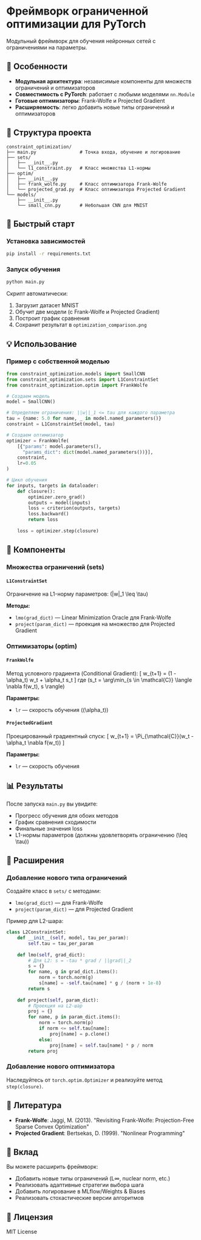 # Фреймворк ограниченной оптимизации для PyTorch

Модульный фреймворк для обучения нейронных сетей с ограничениями на параметры.

## 🎯 Особенности

- **Модульная архитектура**: независимые компоненты для множеств ограничений и оптимизаторов
- **Совместимость с PyTorch**: работает с любыми моделями `nn.Module`
- **Готовые оптимизаторы**: Frank-Wolfe и Projected Gradient
- **Расширяемость**: легко добавить новые типы ограничений и оптимизаторов

## 📁 Структура проекта

```
constraint_optimization/
├── main.py                # Точка входа, обучение и логирование
├── sets/
│   ├── __init__.py
│   └── l1_constraint.py   # Класс множества L1-нормы
├── optim/
│   ├── __init__.py
│   ├── frank_wolfe.py     # Класс оптимизатора Frank-Wolfe
│   └── projected_grad.py  # Класс оптимизатора Projected Gradient
└── models/
    ├── __init__.py
    └── small_cnn.py       # Небольшая CNN для MNIST
```

## 🚀 Быстрый старт

### Установка зависимостей

```bash
pip install -r requirements.txt
```

### Запуск обучения

```bash
python main.py
```

Скрипт автоматически:
1. Загрузит датасет MNIST
2. Обучит две модели (с Frank-Wolfe и Projected Gradient)
3. Построит график сравнения
4. Сохранит результат в `optimization_comparison.png`

## 💡 Использование

### Пример с собственной моделью

```python
from constraint_optimization.models import SmallCNN
from constraint_optimization.sets import L1ConstraintSet
from constraint_optimization.optim import FrankWolfe

# Создаем модель
model = SmallCNN()

# Определяем ограничения: ||w||_1 <= tau для каждого параметра
tau = {name: 5.0 for name, _ in model.named_parameters()}
constraint = L1ConstraintSet(model, tau)

# Создаем оптимизатор
optimizer = FrankWolfe(
    [{"params": model.parameters(), 
      "params_dict": dict(model.named_parameters())}], 
    constraint, 
    lr=0.05
)

# Цикл обучения
for inputs, targets in dataloader:
    def closure():
        optimizer.zero_grad()
        outputs = model(inputs)
        loss = criterion(outputs, targets)
        loss.backward()
        return loss
    
    loss = optimizer.step(closure)
```

## 🔧 Компоненты

### Множества ограничений (sets)

#### `L1ConstraintSet`

Ограничение на L1-норму параметров: \(\|w\|_1 \leq \tau\)

**Методы:**
- `lmo(grad_dict)` — Linear Minimization Oracle для Frank-Wolfe
- `project(param_dict)` — проекция на множество для Projected Gradient

### Оптимизаторы (optim)

#### `FrankWolfe`

Метод условного градиента (Conditional Gradient):
\[
w_{t+1} = (1 - \alpha_t) w_t + \alpha_t s_t
\]
где \(s_t = \arg\min_{s \in \mathcal{C}} \langle \nabla f(w_t), s \rangle\)

**Параметры:**
- `lr` — скорость обучения (\(\alpha_t\))

#### `ProjectedGradient`

Проецированный градиентный спуск:
\[
w_{t+1} = \Pi_{\mathcal{C}}(w_t - \alpha_t \nabla f(w_t))
\]

**Параметры:**
- `lr` — скорость обучения

## 📊 Результаты

После запуска `main.py` вы увидите:

- Прогресс обучения для обоих методов
- График сравнения сходимости
- Финальные значения loss
- L1-нормы параметров (должны удовлетворять ограничению \(\leq \tau\))

## 🎨 Расширения

### Добавление нового типа ограничений

Создайте класс в `sets/` с методами:
- `lmo(grad_dict)` — для Frank-Wolfe
- `project(param_dict)` — для Projected Gradient

Пример для L2-шара:

```python
class L2ConstraintSet:
    def __init__(self, model, tau_per_param):
        self.tau = tau_per_param
    
    def lmo(self, grad_dict):
        # Для L2: s = -tau * grad / ||grad||_2
        s = {}
        for name, g in grad_dict.items():
            norm = torch.norm(g)
            s[name] = -self.tau[name] * g / (norm + 1e-8)
        return s
    
    def project(self, param_dict):
        # Проекция на L2-шар
        proj = {}
        for name, p in param_dict.items():
            norm = torch.norm(p)
            if norm <= self.tau[name]:
                proj[name] = p.clone()
            else:
                proj[name] = self.tau[name] * p / norm
        return proj
```

### Добавление нового оптимизатора

Наследуйтесь от `torch.optim.Optimizer` и реализуйте метод `step(closure)`.

## 📝 Литература

- **Frank-Wolfe**: Jaggi, M. (2013). "Revisiting Frank-Wolfe: Projection-Free Sparse Convex Optimization"
- **Projected Gradient**: Bertsekas, D. (1999). "Nonlinear Programming"

## 🤝 Вклад

Вы можете расширить фреймворк:
- Добавить новые типы ограничений (L∞, nuclear norm, etc.)
- Реализовать адаптивные стратегии выбора шага
- Добавить логирование в MLflow/Weights & Biases
- Реализовать стохастические версии алгоритмов

## 📄 Лицензия

MIT License

